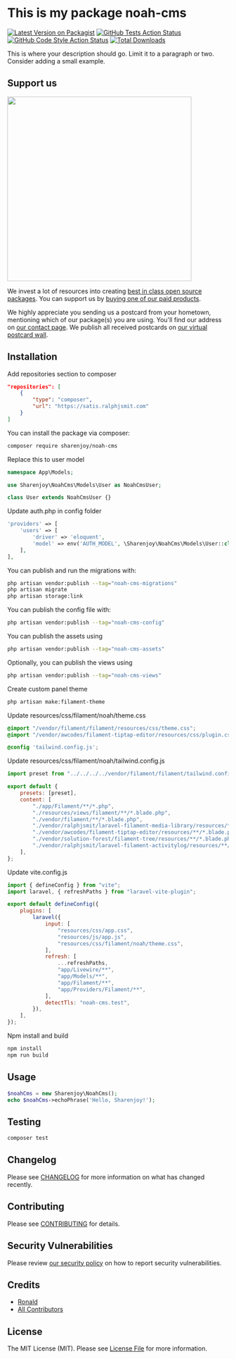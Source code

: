 # This is my package noah-cms

[![Latest Version on Packagist](https://img.shields.io/packagist/v/sharenjoy/noah-cms.svg?style=flat-square)](https://packagist.org/packages/sharenjoy/noah-cms)
[![GitHub Tests Action Status](https://img.shields.io/github/actions/workflow/status/sharenjoy/noah-cms/run-tests.yml?branch=main&label=tests&style=flat-square)](https://github.com/sharenjoy/noah-cms/actions?query=workflow%3Arun-tests+branch%3Amain)
[![GitHub Code Style Action Status](https://img.shields.io/github/actions/workflow/status/sharenjoy/noah-cms/fix-php-code-style-issues.yml?branch=main&label=code%20style&style=flat-square)](https://github.com/sharenjoy/noah-cms/actions?query=workflow%3A"Fix+PHP+code+style+issues"+branch%3Amain)
[![Total Downloads](https://img.shields.io/packagist/dt/sharenjoy/noah-cms.svg?style=flat-square)](https://packagist.org/packages/sharenjoy/noah-cms)

This is where your description should go. Limit it to a paragraph or two. Consider adding a small example.

## Support us

[<img src="https://github-ads.s3.eu-central-1.amazonaws.com/noah-cms.jpg?t=1" width="419px" />](https://spatie.be/github-ad-click/noah-cms)

We invest a lot of resources into creating [best in class open source packages](https://spatie.be/open-source). You can support us by [buying one of our paid products](https://spatie.be/open-source/support-us).

We highly appreciate you sending us a postcard from your hometown, mentioning which of our package(s) you are using. You'll find our address on [our contact page](https://spatie.be/about-us). We publish all received postcards on [our virtual postcard wall](https://spatie.be/open-source/postcards).

## Installation

Add repositories section to composer

```json
"repositories": [
    {
        "type": "composer",
        "url": "https://satis.ralphjsmit.com"
    }
]
```

You can install the package via composer:

```bash
composer require sharenjoy/noah-cms
```

Replace this to user model

```php
namespace App\Models;

use Sharenjoy\NoahCms\Models\User as NoahCmsUser;

class User extends NoahCmsUser {}
```

Update auth.php in config folder

```php
'providers' => [
    'users' => [
        'driver' => 'eloquent',
        'model' => env('AUTH_MODEL', \Sharenjoy\NoahCms\Models\User::class),
    ],
],
```

You can publish and run the migrations with:

```bash
php artisan vendor:publish --tag="noah-cms-migrations"
php artisan migrate
php artisan storage:link
```

You can publish the config file with:

```bash
php artisan vendor:publish --tag="noah-cms-config"
```

You can publish the assets using

```bash
php artisan vendor:publish --tag="noah-cms-assets"
```

Optionally, you can publish the views using

```bash
php artisan vendor:publish --tag="noah-cms-views"
```

Create custom panel theme

```bash
php artisan make:filament-theme
```

Update resources/css/filament/noah/theme.css

```css
@import "/vendor/filament/filament/resources/css/theme.css";
@import "/vendor/awcodes/filament-tiptap-editor/resources/css/plugin.css";

@config 'tailwind.config.js';
```

Update resources/css/filament/noah/tailwind.config.js

```js
import preset from "../../../../vendor/filament/filament/tailwind.config.preset";

export default {
    presets: [preset],
    content: [
        "./app/Filament/**/*.php",
        "./resources/views/filament/**/*.blade.php",
        "./vendor/filament/**/*.blade.php",
        "./vendor/ralphjsmit/laravel-filament-media-library/resources/**/*.blade.php",
        "./vendor/awcodes/filament-tiptap-editor/resources/**/*.blade.php",
        "./vendor/solution-forest/filament-tree/resources/**/*.blade.php",
        "./vendor/ralphjsmit/laravel-filament-activitylog/resources/**/*.blade.php",
    ],
};
```

Update vite.config.js

```js
import { defineConfig } from "vite";
import laravel, { refreshPaths } from "laravel-vite-plugin";

export default defineConfig({
    plugins: [
        laravel({
            input: [
                "resources/css/app.css",
                "resources/js/app.js",
                "resources/css/filament/noah/theme.css",
            ],
            refresh: [
                ...refreshPaths,
                "app/Livewire/**",
                "app/Models/**",
                "app/Filament/**",
                "app/Providers/Filament/**",
            ],
            detectTls: "noah-cms.test",
        }),
    ],
});
```

Npm install and build

```bash
npm install
npm run build
```

## Usage

```php
$noahCms = new Sharenjoy\NoahCms();
echo $noahCms->echoPhrase('Hello, Sharenjoy!');
```

## Testing

```bash
composer test
```

## Changelog

Please see [CHANGELOG](CHANGELOG.md) for more information on what has changed recently.

## Contributing

Please see [CONTRIBUTING](CONTRIBUTING.md) for details.

## Security Vulnerabilities

Please review [our security policy](../../security/policy) on how to report security vulnerabilities.

## Credits

-   [Ronald](https://github.com/sharenjoy)
-   [All Contributors](../../contributors)

## License

The MIT License (MIT). Please see [License File](LICENSE.md) for more information.
